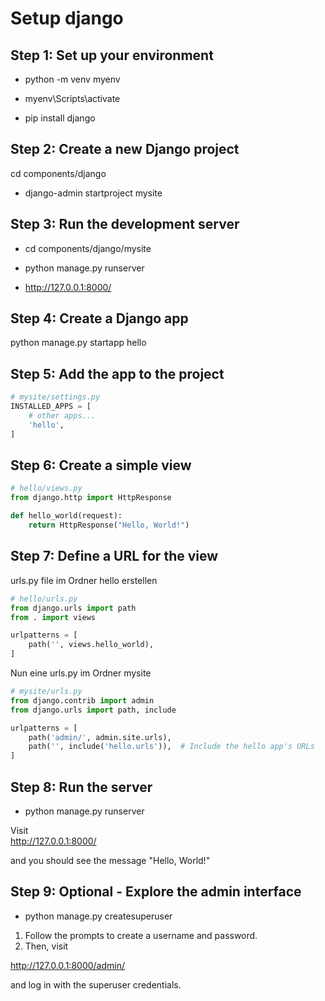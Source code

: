 # Setup django

## Step 1: Set up your environment
- python -m venv myenv

- myenv\Scripts\activate

- pip install django

## Step 2: Create a new Django project
cd components/django
- django-admin startproject mysite

##  Step 3: Run the development server
- cd components/django/mysite

- python manage.py runserver

- http://127.0.0.1:8000/

## Step 4: Create a Django app

python manage.py startapp hello

## Step 5: Add the app to the project
````py
# mysite/settings.py
INSTALLED_APPS = [
    # other apps...
    'hello',
]
````
## Step 6: Create a simple view
````py
# hello/views.py
from django.http import HttpResponse

def hello_world(request):
    return HttpResponse("Hello, World!")

````
## Step 7: Define a URL for the view
urls.py file im Ordner hello erstellen
````py
# hello/urls.py
from django.urls import path
from . import views

urlpatterns = [
    path('', views.hello_world),
]
````
Nun eine urls.py im Ordner mysite
````py
# mysite/urls.py
from django.contrib import admin
from django.urls import path, include

urlpatterns = [
    path('admin/', admin.site.urls),
    path('', include('hello.urls')),  # Include the hello app's URLs
]

````
## Step 8: Run the server

- python manage.py runserver

Visit  
http://127.0.0.1:8000/  

and you should see the message "Hello, World!"

## Step 9: Optional - Explore the admin interface

- python manage.py createsuperuser

1. Follow the prompts to create a username and password.
2. Then, visit  

 http://127.0.0.1:8000/admin/ 
 
 and log in with the superuser credentials.
